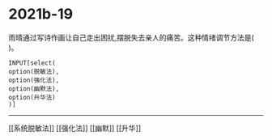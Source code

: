 # 2021b-19
雨晴通过写诗作画让自己走出困扰,摆脱失去亲人的痛苦。这种情绪调节方法是( )。
```meta-bind
INPUT[select(
option(脱敏法),
option(强化法),
option(幽默法),
option(升华法)
)]
```

---

[[系统脱敏法]]
[[强化法]]
[[幽默]]
[[升华]]
